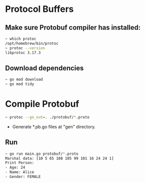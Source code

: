 # Protocol Buffers

## Make sure Protobuf compiler has installed:
```sh
~ which protoc
/opt/homebrew/bin/protoc
~ protoc --version
libprotoc 3.17.3
```

## Download dependencies
```sh
~ go mod download
~ go mod tidy
```

# Compile Protobuf
```sh
~ protoc --go_out=. ./protobuf/*.proto
```
- Generate *.pb.go files at "gen" directory.

## Run
```sh
~ go run main.go protobuf/*.proto
Marshal data: [10 5 65 108 105 99 101 16 24 24 1]
Print Person:
- Age: 24
- Name: Alice
- Gender: FEMALE
```
```